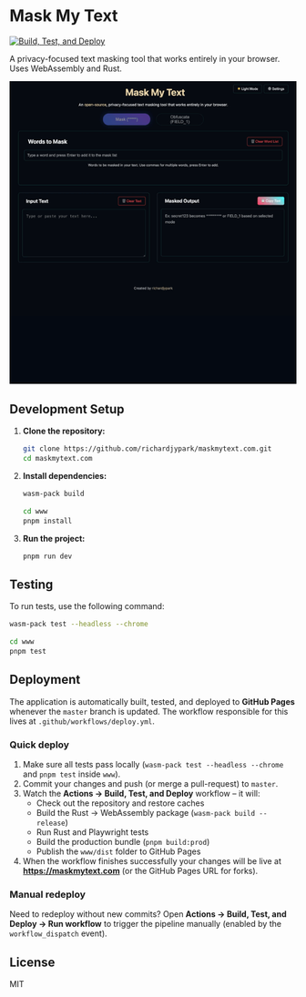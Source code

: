 # Mask My Text

[![Build, Test, and Deploy](https://github.com/richardjypark/maskmytext.com/actions/workflows/deploy.yml/badge.svg?branch=master)](https://github.com/richardjypark/maskmytext.com/actions/workflows/deploy.yml)

A privacy-focused text masking tool that works entirely in your browser. Uses WebAssembly and Rust.

![Mask My Text](maskmytext.gif)

## Development Setup

1. **Clone the repository:**

   ```bash
   git clone https://github.com/richardjypark/maskmytext.com.git
   cd maskmytext.com
   ```

2. **Install dependencies:**

   ```bash
   wasm-pack build
   ```

   ```bash
   cd www
   pnpm install
   ```

3. **Run the project:**

   ```bash
   pnpm run dev
   ```

## Testing

To run tests, use the following command:

```bash
wasm-pack test --headless --chrome
```

```bash
cd www
pnpm test
```

## Deployment

The application is automatically built, tested, and deployed to **GitHub Pages** whenever the `master` branch is updated. The workflow responsible for this lives at `.github/workflows/deploy.yml`.

### Quick deploy

1. Make sure all tests pass locally (`wasm-pack test --headless --chrome` and `pnpm test` inside `www`).
2. Commit your changes and push (or merge a pull-request) to `master`.
3. Watch the **Actions → Build, Test, and Deploy** workflow – it will:
   - Check out the repository and restore caches
   - Build the Rust → WebAssembly package (`wasm-pack build --release`)
   - Run Rust and Playwright tests
   - Build the production bundle (`pnpm build:prod`)
   - Publish the `www/dist` folder to GitHub Pages
4. When the workflow finishes successfully your changes will be live at **https://maskmytext.com** (or the GitHub Pages URL for forks).

### Manual redeploy

Need to redeploy without new commits? Open **Actions → Build, Test, and Deploy → Run workflow** to trigger the pipeline manually (enabled by the `workflow_dispatch` event).

## License

MIT
